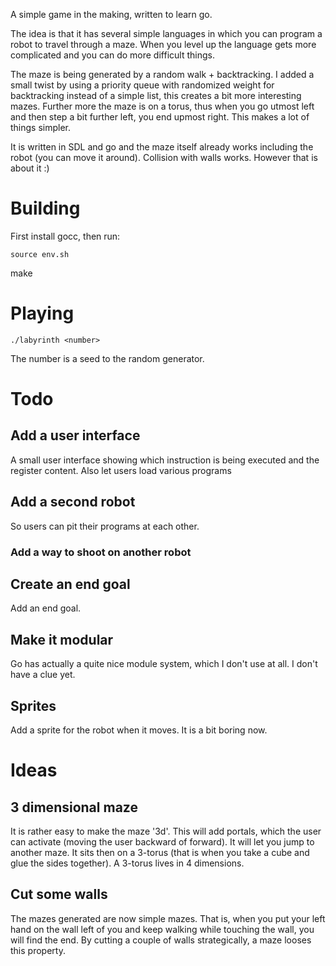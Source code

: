 A simple game in the making, written to learn go.

The idea is that it has several simple languages in which you can program a robot to travel through a maze. When you level up the language gets more complicated and you can do more difficult things.

The maze is being generated by a random walk + backtracking. I added a small twist by using a priority queue with randomized weight for backtracking instead of a simple list,
this creates a bit more interesting mazes. Further more the maze is on a torus, thus when you go utmost left and then step a bit further left, you end upmost right. This makes
a lot of things simpler.

It is written in SDL and go and the maze itself already works including the robot (you can move it around). Collision with walls works. However that is about it :)

# Building

First install gocc, then run:

	source env.sh
  make 

# Playing

	./labyrinth <number>

The number is a seed to the random generator.

# Todo

## Add a user interface

A small user interface showing which instruction is being executed and the register content. Also let users load various programs 

## Add a second robot

So users can pit their programs at each other. 

### Add a way to shoot on another robot

## Create an end goal

Add an end goal. 


## Make it modular

Go has actually a quite nice module system, which I don't use at all. I don't have a clue yet.

## Sprites

Add a sprite for the robot when it moves. It is a bit boring now.

# Ideas

## 3 dimensional maze

It is rather easy to make the maze '3d'. This will add portals, which the user can activate (moving the user backward of forward). It will let you jump to another maze.
It sits then on a 3-torus (that is when you take a cube and glue the sides together). A 3-torus lives in 4 dimensions.

## Cut some walls

The mazes generated are now simple mazes. That is, when you put your left hand on the wall left of you and keep walking while touching the wall, you will find the end.
By cutting a couple of walls strategically, a maze looses this property.
